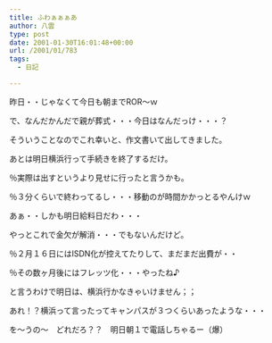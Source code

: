 ```yaml
---
title: ふわぁぁぁあ
author: 八雲
type: post
date: 2001-01-30T16:01:48+00:00
url: /2001/01/783
tags:
  - 日記

---
```

昨日・・じゃなくて今日も朝までROR～ｗ
  
で、なんだかんだで親が葬式・・・今日はなんだっけ・・・？
  
そういうことなのでこれ幸いと、作文書いて出してきました。
  
あとは明日横浜行って手続きを終了するだけ。
  
％実際は出すというより見せに行ったと言うかも。
  
％３分くらいで終わってるし・・・移動のが時間かかっとるやんけｗ
  
あぁ・・しかも明日給料日だわ・・・
  
やっとこれで金欠が解消・・・でもないんだけど。
  
％２月１６日にはISDN化が控えてたりして、まだまだ出費が・・
  
％その数ヶ月後にはフレッツ化・・・やったね♪
  
と言うわけで明日は、横浜行かなきゃいけません；；
  
あれ！？横浜って言ったってキャンパスが３つくらいあったような・・・
  
を～うの～　どれだろ？？　明日朝１で電話しちゃるー（爆）
